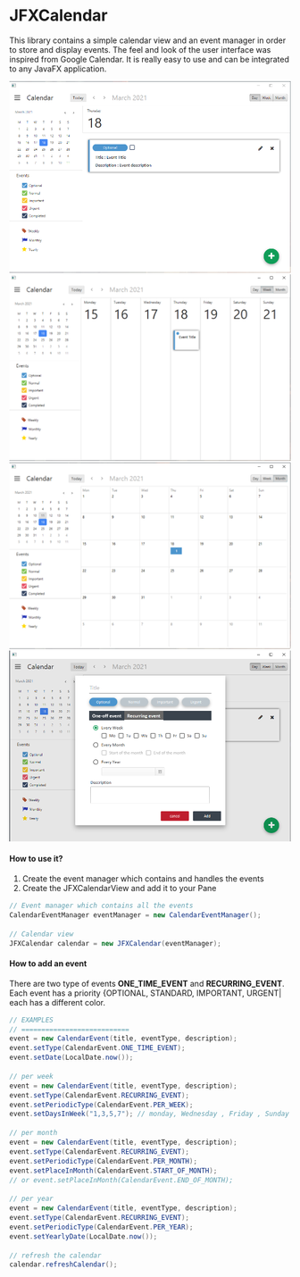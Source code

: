 # JFXCalendar

This library contains a simple calendar view and an event manager in order to store and display events. The feel and look of the user interface was inspired from Google Calendar. It is really easy to use and can be integrated to any JavaFX application. 

![DayView](./preview/Screenshot1.png)
![WeekView](./preview/Screenshot2.png)
![MonthView](./preview/Screenshot3.png)
![Add new event](./preview/Screenshot4.png)



#### How to use it?
1. Create the event manager which contains and handles the events 
2. Create the JFXCalendarView and add it to your Pane

```java
// Event manager which contains all the events 
CalendarEventManager eventManager = new CalendarEventManager();

// Calendar view
JFXCalendar calendar = new JFXCalendar(eventManager);
```

#### How to add an event

There are two type of events <b>ONE_TIME_EVENT</b> and <b>RECURRING_EVENT</b>. Each event has a priority {OPTIONAL, STANDARD, IMPORTANT, URGENT| each has a different color.


```java
// EXAMPLES 
// ===========================
event = new CalendarEvent(title, eventType, description);
event.setType(CalendarEvent.ONE_TIME_EVENT);
event.setDate(LocalDate.now());

// per week
event = new CalendarEvent(title, eventType, description);
event.setType(CalendarEvent.RECURRING_EVENT);
event.setPeriodicType(CalendarEvent.PER_WEEK);
event.setDaysInWeek("1,3,5,7"); // monday, Wednesday , Friday , Sunday

// per month
event = new CalendarEvent(title, eventType, description);
event.setType(CalendarEvent.RECURRING_EVENT);
event.setPeriodicType(CalendarEvent.PER_MONTH);
event.setPlaceInMonth(CalendarEvent.START_OF_MONTH);
// or event.setPlaceInMonth(CalendarEvent.END_OF_MONTH);

// per year
event = new CalendarEvent(title, eventType, description);
event.setType(CalendarEvent.RECURRING_EVENT);
event.setPeriodicType(CalendarEvent.PER_YEAR);
event.setYearlyDate(LocalDate.now());

// refresh the calendar
calendar.refreshCalendar();
```
